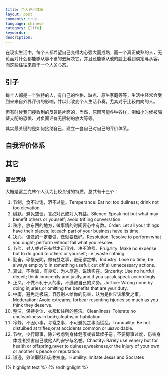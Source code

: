 ```yaml
---
title: 个人评价体系
layout: post
comments: true
language: chinese
category: [life]
keywords:
description:
---
```


在现实生活中，每个人都希望自己变得内心强大而成熟，而一个真正成熟的人，无论面对什么都能够从容不迫的去解决它，并且还能够从他的脸上看到淡定与从容，而这些往往来自于一个人的心态。

<!-- more -->

## 引子

每个人都是一个独特的人，有自己的性格、缺点、原生家庭等等，生活中经常会受到来来自外界评价的影响，并以此改变个人生活节奏，尤其对于比较内向的人。

但有时候我们接收到的反馈是片面的，当然，原因可能各种各样，例如小时候被隔壁支配的恐惧、对负面评价无限制的放大等等。

其实最关键的是如何接纳自己，建立一套自己对自己的评价体系。

<!--
接纳是一个很重要的名词，它主要的意思就是不管我们喜不喜欢，能不能去接受，我们都要去勇敢的接受它的存在。只有你去感受到了它的存在，你才会有一系列的行为去产生。
-->

## 自我评价体系


## 其它

### 富兰克林

大概是富兰克林个人认为比较关键的特质，总共有十三个：

1. 节制，食不过饱，酒不过量。Temperance: Eat not too dullness; drink not too elevation.
2. 缄默，避免空谈，言必对己或对人有益。Silence: Speak not but what may benefit others or yourself; avoid trifling conversation.
3. 秩序，放东西的地方，做事情的时间要心中有数。Order: Let all your things have their places; let each part of your business have its time.
4. 决心，该做的一定要做，做就要做好。Resolution: Resolve to perform what you ought; perform without fail what you resolve.
5. 节俭，对人或对己有益才可用钱，决不浪费。Frugality: Make no expense but to do good to others or yourself; i.e.,waste nothing.
6. 勤奋，珍惜光阴，做有益之事，避无谓之举。Industry: Lose no time; be always employ'd in something useful; cut off all unnecessary actions.
7. 真诚，不欺骗，有良知，为人厚道，说话实在。Sincerity: Use no hurtful deceit; think innocently and justly,and,if you speak,speak accordingly
8. 正义，不做不利于人的事，不逃避自己的义务。Justice: Wrong none by doing injuries,or omitting the benefits that are your duty.
9. 中庸，避免走极端，容忍别人给你的伤害，认为是你应该承受之事。Moderation: Avoid extreams; forbear resenting injuries so much as you think they deserve.
10. 整洁，保持身体、衣服和住所的整洁。Cleanliness: Tolerate no uncleanliness in body,cloaths,or habitation
11. 冷静，不因小事，寻常之事，不可避免之事而慌乱。Tranquility: Be not distuibed at trifles,or at accidents common or unavoidable.
12. 节欲，少行房事，除非考虑到身体健康或者延续子嗣；不要房事过度，伤害身体或者损害自己或他人的安宁与名誉。Chastity: Rarely use venery but for health or offspring,never to dulness,weakness,or the injury of your own or another's peace or reputation.
13. 谦逊，效法耶酥和苏格拉底。Humility: Imitate Jesus and Socrates 

{% highlight text %}
{% endhighlight %}
